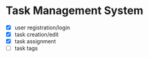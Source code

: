 # Task Management System

- [x] user registration/login
- [x] task creation/edit
- [x] task assignment
- [ ] task tags
